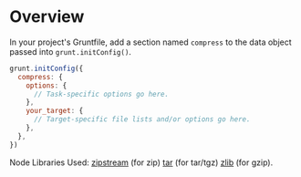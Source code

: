 # Overview

In your project's Gruntfile, add a section named `compress` to the data object passed into `grunt.initConfig()`.

```js
grunt.initConfig({
  compress: {
    options: {
      // Task-specific options go here.
    },
    your_target: {
      // Target-specific file lists and/or options go here.
    },
  },
})
```

Node Libraries Used:
[zipstream](https://github.com/wellawaretech/node-zipstream) (for zip)
[tar](https://github.com/isaacs/node-tar) (for tar/tgz)
[zlib](http://nodejs.org/api/zlib.html#zlib_options) (for gzip).